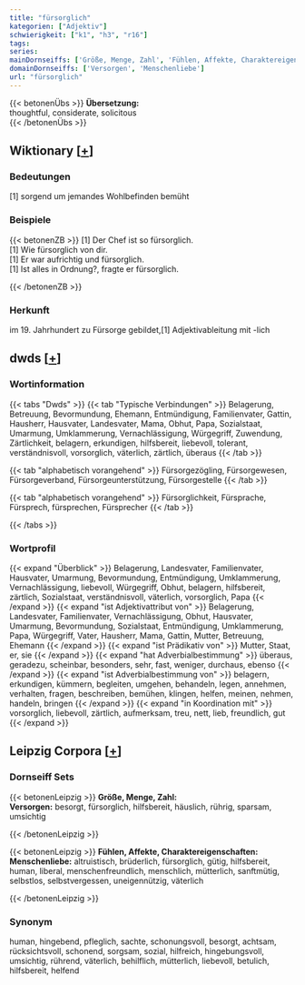 ```yaml
---
title: "fürsorglich"
kategorien: ["Adjektiv"]
schwierigkeit: ["k1", "h3", "r16"]
tags:
series:
mainDornseiffs: ['Größe, Menge, Zahl', 'Fühlen, Affekte, Charaktereigenschaften']
domainDornseiffs: ['Versorgen', 'Menschenliebe']
url: "fürsorglich"
---
```


{{< betonenÜbs >}}
**Übersetzung:**  
thoughtful, considerate, solicitous  
{{< /betonenÜbs >}}

## Wiktionary [[+](https://de.wiktionary.org/wiki/fürsorglich)]

### Bedeutungen
[1] sorgend um jemandes Wohlbefinden bemüht  

### Beispiele
{{< betonenZB >}}
[1] Der Chef ist so fürsorglich.  
[1] Wie fürsorglich von dir.  
[1] Er war aufrichtig und fürsorglich.  
[1] Ist alles in Ordnung?, fragte er fürsorglich.  

{{< /betonenZB >}}
### Herkunft
im 19. Jahrhundert zu Fürsorge gebildet,[1] Adjektivableitung mit -lich  



## dwds [[+](https://www.dwds.de/wb/fürsorglich)]

### Wortinformation
{{< tabs "Dwds" >}}
{{< tab "Typische Verbindungen" >}}
Belagerung, Betreuung, Bevormundung, Ehemann, Entmündigung, Familienvater, Gattin, Hausherr, Hausvater, Landesvater, Mama, Obhut, Papa, Sozialstaat, Umarmung, Umklammerung, Vernachlässigung, Würgegriff, Zuwendung, Zärtlichkeit, belagern, erkundigen, hilfsbereit, liebevoll, tolerant, verständnisvoll, vorsorglich, väterlich, zärtlich, überaus
{{< /tab >}}

{{< tab "alphabetisch vorangehend" >}}
Fürsorgezögling, Fürsorgewesen, Fürsorgeverband, Fürsorgeunterstützung, Fürsorgestelle
{{< /tab >}}

{{< tab "alphabetisch vorangehend" >}}
Fürsorglichkeit, Fürsprache, Fürsprech, fürsprechen, Fürsprecher
{{< /tab >}}

{{< /tabs >}}

### Wortprofil
{{< expand "Überblick" >}} Belagerung, Landesvater, Familienvater, Hausvater, Umarmung, Bevormundung, Entmündigung, Umklammerung, Vernachlässigung, liebevoll, Würgegriff, Obhut, belagern, hilfsbereit, zärtlich, Sozialstaat, verständnisvoll, väterlich, vorsorglich, Papa {{< /expand >}}
{{< expand "ist Adjektivattribut von" >}} Belagerung, Landesvater, Familienvater, Vernachlässigung, Obhut, Hausvater, Umarmung, Bevormundung, Sozialstaat, Entmündigung, Umklammerung, Papa, Würgegriff, Vater, Hausherr, Mama, Gattin, Mutter, Betreuung, Ehemann {{< /expand >}}
{{< expand "ist Prädikativ von" >}} Mutter, Staat, er, sie {{< /expand >}}
{{< expand "hat Adverbialbestimmung" >}} überaus, geradezu, scheinbar, besonders, sehr, fast, weniger, durchaus, ebenso {{< /expand >}}
{{< expand "ist Adverbialbestimmung von" >}} belagern, erkundigen, kümmern, begleiten, umgehen, behandeln, legen, annehmen, verhalten, fragen, beschreiben, bemühen, klingen, helfen, meinen, nehmen, handeln, bringen {{< /expand >}}
{{< expand "in Koordination mit" >}} vorsorglich, liebevoll, zärtlich, aufmerksam, treu, nett, lieb, freundlich, gut {{< /expand >}}

## Leipzig Corpora [[+](https://corpora.uni-leipzig.de/en/res?word=fürsorglich&corpusId=deu_newscrawl-public_2018)]

### Dornseiff Sets
{{< betonenLeipzig >}}
**Größe, Menge, Zahl:**  
**Versorgen:** besorgt, fürsorglich, hilfsbereit, häuslich, rührig, sparsam, umsichtig  

{{< /betonenLeipzig >}}


{{< betonenLeipzig >}}
**Fühlen, Affekte, Charaktereigenschaften:**  
**Menschenliebe:** altruistisch, brüderlich, fürsorglich, gütig, hilfsbereit, human, liberal, menschenfreundlich, menschlich, mütterlich, sanftmütig, selbstlos, selbstvergessen, uneigennützig, väterlich  

{{< /betonenLeipzig >}}

### Synonym
human, hingebend, pfleglich, sachte, schonungsvoll, besorgt, achtsam, rücksichtsvoll, schonend, sorgsam, sozial, hilfreich, hingebungsvoll, umsichtig, rührend, väterlich, behilflich, mütterlich, liebevoll, betulich, hilfsbereit, helfend

